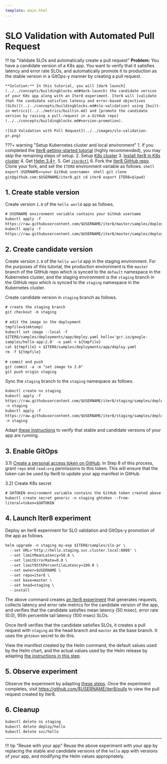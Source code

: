 ```yaml
---
template: main.html
---
```


# SLO Validation with Automated Pull Request
!!! tip "Validate SLOs and automatically create a pull request"
    **Problem:** You have a candidate version of a K8s app. You want to verify that it satisfies latency and error rate SLOs, and automatically promote it to production as the stable version in a GitOps-y manner by creating a pull request.

    **Solution:** In this tutorial, you will [dark launch](../../concepts/buildingblocks.md#dark-launch) the candidate version of your K8s app along with an Iter8 experiment. Iter8 will [validate that the candidate satisfies latency and error-based objectives (SLOs)](../../concepts/buildingblocks.md#slo-validation) using [built-in metrics](../../metrics/builtin.md) and [promote the candidate version by raising a pull-request in a GitHub repo](../../concepts/buildingblocks.md#version-promotion).

    ![SLO Validation with Pull Request](../../images/slo-validation-pr.png)

???+ warning "Setup Kubernetes cluster and local environment"
    1. If you completed the [Iter8 getting-started tutorial](../../getting-started/first-experiment.md) (highly recommended), you may skip the remaining steps of setup.
    2. Setup [K8s cluster](../../getting-started/setup-for-tutorials.md#local-kubernetes-cluster)
    3. [Install Iter8 in K8s cluster](../../getting-started/install.md)
    4. Get [Helm 3.4+](https://helm.sh/docs/intro/install/).
    5. Get [`iter8ctl`](../../getting-started/install.md#install-iter8ctl)
    6. Fork the [Iter8 GitHub repo](https://github.com/iter8-tools/iter8). Clone your fork, and set the `ITER8` environment variable as follows.
    ```shell
    export USERNAME=<your GitHub username>
    ```
    ```shell
    git clone git@github.com:$USERNAME/iter8.git
    cd iter8
    export ITER8=$(pwd)
    ```

## 1. Create stable version
Create version `1.0` of the `hello world` app as follows.

```shell
# USERNAME environment variable contains your GitHub username
kubectl apply -f https://raw.githubusercontent.com/$USERNAME/iter8/master/samples/deployments/app/deploy.yaml
kubectl apply -f https://raw.githubusercontent.com/$USERNAME/iter8/master/samples/deployments/app/service.yaml
```

## 2. Create candidate version
Create version `2.0` of the `hello world` app in the staging environment. For the purposes of this tutorial, the production environment is the `master` branch of the GitHub repo which is synced to the `default` namespace in the Kubernetes cluster, and the staging environment is the `staging` branch in the GitHub repo which is synced to the `staging` namespace in the Kubernetes cluster.

Create candidate version in `staging` branch as follows.
```shell
# create the staging branch
git checkout -b staging

# edit the image in the deployment
tmpfile=$(mktemp)
kubectl set image --local -f $ITER8/samples/deployments/app/deploy.yaml hello='gcr.io/google-samples/hello-app:2.0' -o yaml > ${tmpfile}
cat ${tmpfile} > $ITER8/samples/deployments/app/deploy.yaml
rm -f ${tmpfile}

# commit and push
git commit -a -m "set image to 2.0"
git push origin staging
```

Sync the `staging` branch to the  `staging` namespace as follows.
```shell
kubectl create ns staging
kubectl apply -f https://raw.githubusercontent.com/$USERNAME/iter8/staging/samples/deployments/app/deploy.yaml -n staging
kubectl apply -f https://raw.githubusercontent.com/$USERNAME/iter8/staging/samples/deployments/app/service.yaml -n staging
```

Adapt [these instructions](../../getting-started/first-experiment.md#1a-verify-app-is-running) to verify that stable and candidate versions of your app are running.

## 3. Enable GitOps
3.1) [Create a personal access token on GitHub](https://docs.github.com/en/github/authenticating-to-github/keeping-your-account-and-data-secure/creating-a-personal-access-token). In Step 8 of this process, grant `repo` and `read:org` permissions to this token. This will ensure that the token can be used by Iter8 to update your app manifest in GitHub.

3.2) Create K8s secret
```shell
# GHTOKEN environment variable contains the GitHub token created above
kubectl create secret generic -n staging ghtoken --from-literal=token=$GHTOKEN
```

## 4. Launch Iter8 experiment
Deploy an Iter8 experiment for SLO validation and GitOps-y promotion of the app as follows.
```shell
helm upgrade -n staging my-exp $ITER8/samples/slo-pr \
  --set URL='http://hello.staging.svc.cluster.local:8080' \
  --set limitMeanLatency=50.0 \
  --set limitErrorRate=0.0 \
  --set limit95thPercentileLatency=100.0 \
  --set owner=$USERNAME \
  --set repo=iter8 \
  --set base=master \
  --set head=staging \
  --install
```

The above command creates [an Iter8 experiment](../../concepts/whatisiter8.md#what-is-an-iter8-experiment) that generates requests, collects latency and error rate metrics for the candidate version of the app, and verifies that the candidate satisfies mean latency (50 msec), error rate (0.0), 95th percentile tail latency (100 msec) SLOs. 

Once Iter8 verifies that the candidate satisfies SLOs, it creates a pull request with `staging` as the head branch and `master` as the base branch. It uses the `ghtoken` secret to do this.

View the manifest created by the Helm command, the default values used by the Helm chart, and the actual values used by the Helm release by adapting [the instructions in this step](../../getting-started/first-experiment.md#2a-view-manifest-and-values).

## 5. Observe experiment
Observe the experiment by adapting [these steps](../../getting-started/first-experiment.md#3-observe-experiment). Once the experiment completes, visit https://github.com/$USERNAME/iter8/pulls to view the pull request created by Iter8.

## 6. Cleanup
```shell
kubectl delete ns staging
kubectl delete deploy/hello
kubectl delete svc/hello
```

***

!!! tip "Reuse with your app"
    Reuse the above experiment with *your* app by replacing the stable and candidate versions of the `hello` app with versions of *your* app, and modifying the Helm values appropriately.

